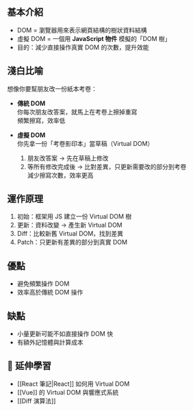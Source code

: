 
##  基本介紹
- DOM = 瀏覽器用來表示網頁結構的樹狀資料結構
- 虛擬 DOM = 一個用 **JavaScript 物件** 模擬的「DOM 樹」
- 目的：減少直接操作真實 DOM 的次數，提升效能

##  淺白比喻
想像你要幫朋友改一份紙本考卷：

- **傳統 DOM**  
  你每次朋友改答案，就馬上在考卷上擦掉重寫  
   頻繁擦寫，效率低

- **虛擬 DOM**  
  你先拿一份「考卷影印本」當草稿（Virtual DOM）  
  1. 朋友改答案 → 先在草稿上修改  
  2. 等所有修改完成後 → 比對差異，只更新需要改的部分到考卷  
  減少擦寫次數，效率更高

## 運作原理
1. 初始：框架用 JS 建立一份 Virtual DOM 樹
2. 更新：資料改變 → 產生新 Virtual DOM
3. Diff：比較新舊 Virtual DOM，找到差異
4. Patch：只更新有差異的部分到真實 DOM

##  優點
- 避免頻繁操作 DOM
- 效率高於傳統 DOM 操作

##  缺點
- 小量更新可能不如直接操作 DOM 快
- 有額外記憶體與計算成本

## 📝 延伸學習
- [[React 筆記|React]] 如何用 Virtual DOM
- [[Vue]] 的 Virtual DOM 與響應式系統
- [[Diff 演算法]]
